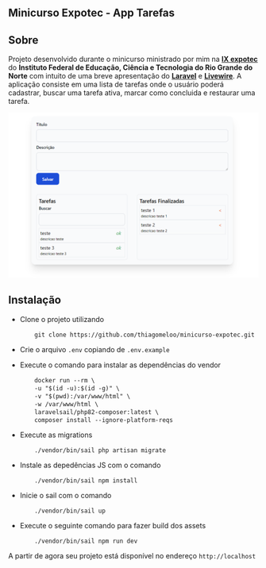 ## Minicurso Expotec - App Tarefas

## Sobre
Projeto desenvolvido durante o minicurso ministrado por mim na **[IX expotec](https://eventos.ifrn.edu.br/expotecnc/2023/home)** do **Instituto Federal de Educação, Ciência e Tecnologia do Rio Grande do Norte** com intuito de uma breve apresentação do **[Laravel](https://laravel.com)** e **[Livewire](https://livewire.laravel.com/)**. A aplicação consiste em uma lista de tarefas onde o usuário poderá cadastrar, buscar uma tarefa ativa, marcar como concluida e restaurar uma tarefa.

![alt](./screenshots/example.png)

## Instalação

- Clone o projeto utilizando
    ```
        git clone https://github.com/thiagomeloo/minicurso-expotec.git
    ```
- Crie o arquivo ```.env``` copiando de ```.env.example```

- Execute o comando para instalar as dependências do vendor
    ```
        docker run --rm \
        -u "$(id -u):$(id -g)" \
        -v "$(pwd):/var/www/html" \
        -w /var/www/html \
        laravelsail/php82-composer:latest \
        composer install --ignore-platform-reqs
    ```
- Execute as migrations 
    ```
        ./vendor/bin/sail php artisan migrate
    ```
- Instale as depedências JS com o comando
    ```
        ./vendor/bin/sail npm install
    ```
- Inicie o sail com o comando
    ```
        ./vendor/bin/sail up
    ```
- Execute o seguinte comando para fazer build dos assets
    ```
        ./vendor/bin/sail npm run dev
    ```
A partir de agora seu projeto está disponível no endereço ```http://localhost```

